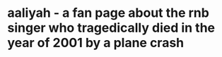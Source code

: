 # aaliyah - a fan page about the rnb singer who tragedically died in the year of 2001 by a plane crash
